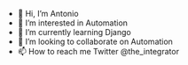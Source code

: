 - 👋 Hi, I’m Antonio
- 👀 I’m interested in Automation
- 🌱 I’m currently learning Django
- 💞️ I’m looking to collaborate on Automation
- 📫 How to reach me Twitter @the_integrator

<!---
antoniofernandezg/antoniofernandezg is a ✨ special ✨ repository because its `README.md` (this file) appears on your GitHub profile.
You can click the Preview link to take a look at your changes.
--->
